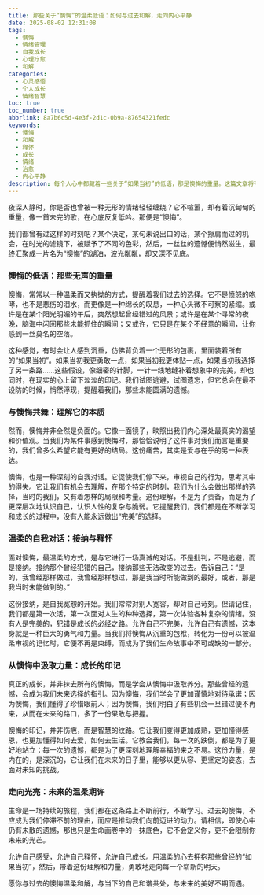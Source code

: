 ```yaml
---
title: 那些关于“懊悔”的温柔低语：如何与过去和解，走向内心平静
date: 2025-08-02 12:31:08
tags:
  - 懊悔
  - 情绪管理
  - 自我成长
  - 心理疗愈
  - 和解
categories:
  - 心灵感悟
  - 个人成长
  - 情绪智慧
toc: true
toc_number: true
abbrlink: 8a7b6c5d-4e3f-2d1c-0b9a-87654321fedc
keywords:
  - 懊悔
  - 和解
  - 释怀
  - 成长
  - 情绪
  - 治愈
  - 内心平静
description: 每个人心中都藏着一些关于“如果当初”的低语，那是懊悔的重量。这篇文章将带你温柔地面对那些遗憾，理解懊悔的本质，学会与过去和解，最终从这份沉重中汲取力量，走向内心的平静与成长。
---
```


夜深人静时，你是否也曾被一种无形的情绪轻轻缠绕？它不喧嚣，却有着沉甸甸的重量，像一首未完的歌，在心底反复低吟。那便是“懊悔”。

我们都曾有过这样的时刻吧？某个决定，某句未说出口的话，某个擦肩而过的机会，在时光的滤镜下，被赋予了不同的色彩，然后，一丝丝的遗憾便悄然滋生，最终汇聚成一片名为“懊悔”的湖泊，波光粼粼，却又深不见底。

### 懊悔的低语：那些无声的重量

懊悔，常常以一种温柔而又执拗的方式，提醒着我们过去的选择。它不是愤怒的咆哮，也不是悲伤的泪水，而更像是一种绵长的叹息，一种心头微不可察的紧缩。或许是在某个阳光明媚的午后，突然想起曾经错过的风景；或许是在某个寻常的夜晚，脑海中闪回那些未能抓住的瞬间；又或许，它只是在某个不经意的瞬间，让你感到一丝莫名的空落。

这种感觉，有时会让人感到沉重，仿佛背负着一个无形的包裹，里面装着所有的“如果当初”。如果当初我更勇敢一点，如果当初我更体贴一点，如果当初我选择了另一条路……这些假设，像细密的针脚，一针一线地缝补着想象中的完美，却也同时，在现实的心上留下淡淡的印记。我们试图逃避，试图遗忘，但它总会在最不设防的时候，悄然浮现，提醒着我们，那些未能圆满的遗憾。

### 与懊悔共舞：理解它的本质

然而，懊悔并非全然是负面的。它像一面镜子，映照出我们内心深处最真实的渴望和价值观。当我们为某件事感到懊悔时，那恰恰说明了这件事对我们而言是重要的，我们曾多么希望它能有更好的结局。这份痛苦，其实是爱与在乎的另一种表达。

懊悔，也是一种深刻的自我对话。它促使我们停下来，审视自己的行为，思考其中的得失。它让我们有机会去理解，在那个特定的时刻，我们为什么会做出那样的选择，当时的我们，又有着怎样的局限和考量。这份理解，不是为了责备，而是为了更深层次地认识自己，认识人性的复杂与脆弱。它提醒我们，我们都是在不断学习和成长的过程中，没有人能永远做出“完美”的选择。

### 温柔的自我对话：接纳与释怀

面对懊悔，最温柔的方式，是与它进行一场真诚的对话。不是批判，不是逃避，而是接纳。接纳那个曾经犯错的自己，接纳那些无法改变的过去。告诉自己：“是的，我曾经那样做过，我曾经那样想过，那是我当时所能做到的最好，或者，那是我当时未能做到的。”

这份接纳，是自我宽恕的开始。我们常常对别人宽容，却对自己苛刻。但请记住，我们都是第一次活，第一次面对人生的种种选择，第一次体验各种复杂的情绪。没有人是完美的，犯错是成长的必经之路。允许自己不完美，允许自己有遗憾，这本身就是一种巨大的勇气和力量。当我们将懊悔从沉重的包袱，转化为一份可以被温柔审视的记忆时，它便不再是束缚，而成为了我们生命故事中不可或缺的一部分。

### 从懊悔中汲取力量：成长的印记

真正的成长，并非抹去所有的懊悔，而是学会从懊悔中汲取养分。那些曾经的遗憾，会成为我们未来选择的指引。因为懊悔，我们学会了更加谨慎地对待承诺；因为懊悔，我们懂得了珍惜眼前人；因为懊悔，我们明白了有些机会一旦错过便不再来，从而在未来的路口，多了一份果敢与把握。

懊悔的印记，并非伤疤，而是智慧的纹路。它让我们变得更加成熟，更加懂得感恩，也更加懂得如何去爱，如何去生活。它教会我们，每一次的跌倒，都是为了更好地站立；每一次的遗憾，都是为了更深刻地理解幸福的来之不易。这份力量，是内在的，是深沉的，它让我们在未来的日子里，能够以更从容、更坚定的姿态，去面对未知的挑战。

### 走向光亮：未来的温柔期许

生命是一场持续的旅程，我们都在这条路上不断前行，不断学习。过去的懊悔，不应成为我们停滞不前的理由，而应是推动我们向前迈进的动力。请相信，即使心中仍有未散的遗憾，那也只是生命画卷中的一抹底色，它不会定义你，更不会限制你未来的光芒。

允许自己感受，允许自己释怀，允许自己成长。用温柔的心去拥抱那些曾经的“如果当初”，然后，带着这份理解和力量，勇敢地走向每一个崭新的明天。

愿你与过去的懊悔温柔和解，与当下的自己和谐共处，与未来的美好不期而遇。